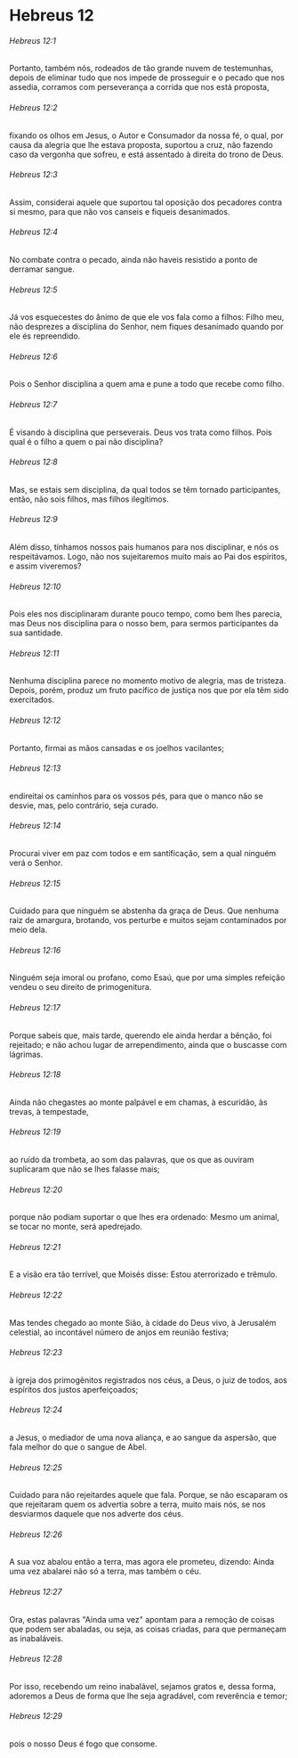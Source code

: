 # Hebreus 12

###### Hebreus 12:1

Portanto, também nós, rodeados de tão grande nuvem de testemunhas, depois de eliminar tudo que nos impede de prosseguir e o pecado que nos assedia, corramos com perseverança a corrida que nos está proposta,

###### Hebreus 12:2

fixando os olhos em Jesus, o Autor e Consumador da nossa fé, o qual, por causa da alegria que lhe estava proposta, suportou a cruz, não fazendo caso da vergonha que sofreu, e está assentado à direita do trono de Deus.

###### Hebreus 12:3

Assim, considerai aquele que suportou tal oposição dos pecadores contra si mesmo, para que não vos canseis e fiqueis desanimados.

###### Hebreus 12:4

No combate contra o pecado, ainda não haveis resistido a ponto de derramar sangue.

###### Hebreus 12:5

Já vos esquecestes do ânimo de que ele vos fala como a filhos: Filho meu, não desprezes a disciplina do Senhor, nem fiques desanimado quando por ele és repreendido.

###### Hebreus 12:6

Pois o Senhor disciplina a quem ama e pune a todo que recebe como filho.

###### Hebreus 12:7

É visando à disciplina que perseverais. Deus vos trata como filhos. Pois qual é o filho a quem o pai não disciplina?

###### Hebreus 12:8

Mas, se estais sem disciplina, da qual todos se têm tornado participantes, então, não sois filhos, mas filhos ilegítimos.

###### Hebreus 12:9

Além disso, tínhamos nossos pais humanos para nos disciplinar, e nós os respeitávamos. Logo, não nos sujeitaremos muito mais ao Pai dos espíritos, e assim viveremos?

###### Hebreus 12:10

Pois eles nos disciplinaram durante pouco tempo, como bem lhes parecia, mas Deus nos disciplina para o nosso bem, para sermos participantes da sua santidade.

###### Hebreus 12:11

Nenhuma disciplina parece no momento motivo de alegria, mas de tristeza. Depois, porém, produz um fruto pacífico de justiça nos que por ela têm sido exercitados.

###### Hebreus 12:12

Portanto, firmai as mãos cansadas e os joelhos vacilantes;

###### Hebreus 12:13

endireitai os caminhos para os vossos pés, para que o manco não se desvie, mas, pelo contrário, seja curado.

###### Hebreus 12:14

Procurai viver em paz com todos e em santificação, sem a qual ninguém verá o Senhor.

###### Hebreus 12:15

Cuidado para que ninguém se abstenha da graça de Deus. Que nenhuma raiz de amargura, brotando, vos perturbe e muitos sejam contaminados por meio dela.

###### Hebreus 12:16

Ninguém seja imoral ou profano, como Esaú, que por uma simples refeição vendeu o seu direito de primogenitura.

###### Hebreus 12:17

Porque sabeis que, mais tarde, querendo ele ainda herdar a bênção, foi rejeitado; e não achou lugar de arrependimento, ainda que o buscasse com lágrimas.

###### Hebreus 12:18

Ainda não chegastes ao monte palpável e em chamas, à escuridão, às trevas, à tempestade,

###### Hebreus 12:19

ao ruído da trombeta, ao som das palavras, que os que as ouviram suplicaram que não se lhes falasse mais;

###### Hebreus 12:20

porque não podiam suportar o que lhes era ordenado: Mesmo um animal, se tocar no monte, será apedrejado.

###### Hebreus 12:21

E a visão era tão terrível, que Moisés disse: Estou aterrorizado e trêmulo.

###### Hebreus 12:22

Mas tendes chegado ao monte Sião, à cidade do Deus vivo, à Jerusalém celestial, ao incontável número de anjos em reunião festiva;

###### Hebreus 12:23

à igreja dos primogênitos registrados nos céus, a Deus, o juiz de todos, aos espíritos dos justos aperfeiçoados;

###### Hebreus 12:24

a Jesus, o mediador de uma nova aliança, e ao sangue da aspersão, que fala melhor do que o sangue de Abel.

###### Hebreus 12:25

Cuidado para não rejeitardes aquele que fala. Porque, se não escaparam os que rejeitaram quem os advertia sobre a terra, muito mais nós, se nos desviarmos daquele que nos adverte dos céus.

###### Hebreus 12:26

A sua voz abalou então a terra, mas agora ele prometeu, dizendo: Ainda uma vez abalarei não só a terra, mas também o céu.

###### Hebreus 12:27

Ora, estas palavras "Ainda uma vez" apontam para a remoção de coisas que podem ser abaladas, ou seja, as coisas criadas, para que permaneçam as inabaláveis.

###### Hebreus 12:28

Por isso, recebendo um reino inabalável, sejamos gratos e, dessa forma, adoremos a Deus de forma que lhe seja agradável, com reverência e temor;

###### Hebreus 12:29

pois o nosso Deus é fogo que consome.

